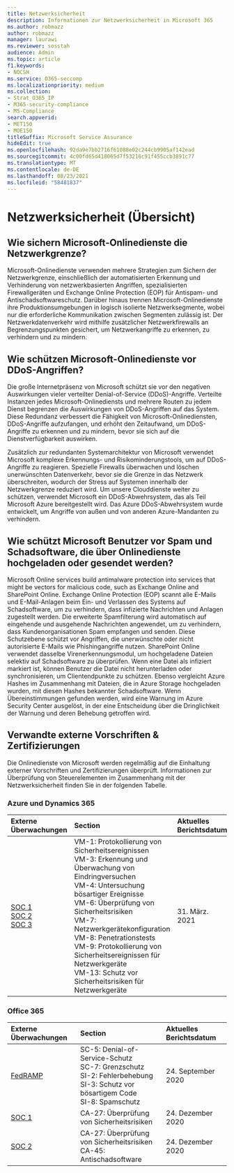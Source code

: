 ```yaml
---
title: Netzwerksicherheit
description: Informationen zur Netzwerksicherheit in Microsoft 365
ms.author: robmazz
author: robmazz
manager: laurawi
ms.reviewer: sosstah
audience: Admin
ms.topic: article
f1.keywords:
- NOCSH
ms.service: O365-seccomp
ms.localizationpriority: medium
ms.collection:
- Strat_O365_IP
- M365-security-compliance
- MS-Compliance
search.appverid:
- MET150
- MOE150
titleSuffix: Microsoft Service Assurance
hideEdit: true
ms.openlocfilehash: 92da9e7bb2716f61088e02c244cb9905af142ead
ms.sourcegitcommit: 4c00fd65d418065d7f53216c91f455ccb3891c77
ms.translationtype: MT
ms.contentlocale: de-DE
ms.lasthandoff: 08/23/2021
ms.locfileid: "58481837"
---
```

# <a name="network-security-overview"></a>Netzwerksicherheit (Übersicht)

## <a name="how-do-microsoft-online-services-secure-the-network-boundary"></a>Wie sichern Microsoft-Onlinedienste die Netzwerkgrenze?

Microsoft-Onlinedienste verwenden mehrere Strategien zum Sichern der Netzwerkgrenze, einschließlich der automatisierten Erkennung und Verhinderung von netzwerkbasierten Angriffen, spezialisierten Firewallgeräten und Exchange Online Protection (EOP) für Antispam- und Antischadsoftwareschutz. Darüber hinaus trennen Microsoft-Onlinedienste ihre Produktionsumgebungen in logisch isolierte Netzwerksegmente, wobei nur die erforderliche Kommunikation zwischen Segmenten zulässig ist. Der Netzwerkdatenverkehr wird mithilfe zusätzlicher Netzwerkfirewalls an Begrenzungspunkten gesichert, um Netzwerkangriffe zu erkennen, zu verhindern und zu mindern.

## <a name="how-do-microsoft-online-services-defend-against-ddos-attacks"></a>Wie schützen Microsoft-Onlinedienste vor DDoS-Angriffen?

Die große Internetpräsenz von Microsoft schützt sie vor den negativen Auswirkungen vieler verteilter Denial-of-Service (DDoS)-Angriffe. Verteilte Instanzen jedes Microsoft-Onlinediensts und mehrere Routen zu jedem Dienst begrenzen die Auswirkungen von DDoS-Angriffen auf das System. Diese Redundanz verbessert die Fähigkeit von Microsoft-Onlinediensten, DDoS-Angriffe aufzufangen, und erhöht den Zeitaufwand, um DDoS-Angriffe zu erkennen und zu mindern, bevor sie sich auf die Dienstverfügbarkeit auswirken.

Zusätzlich zur redundanten Systemarchitektur von Microsoft verwendet Microsoft komplexe Erkennungs- und Risikominderungstools, um auf DDoS-Angriffe zu reagieren. Spezielle Firewalls überwachen und löschen unerwünschten Datenverkehr, bevor sie die Grenze in das Netzwerk überschreiten, wodurch der Stress auf Systemen innerhalb der Netzwerkgrenze reduziert wird. Um unsere Clouddienste weiter zu schützen, verwendet Microsoft ein DDoS-Abwehrsystem, das als Teil Microsoft Azure bereitgestellt wird. Das Azure DDoS-Abwehrsystem wurde entwickelt, um Angriffe von außen und von anderen Azure-Mandanten zu verhindern.

## <a name="how-does-microsoft-protect-users-against-spam-and-malware-being-uploaded-or-sent-through-online-services"></a>Wie schützt Microsoft Benutzer vor Spam und Schadsoftware, die über Onlinedienste hochgeladen oder gesendet werden?

Microsoft Online services build antimalware protection into services that might be vectors for malicious code, such as Exchange Online and SharePoint Online. Exchange Online Protection (EOP) scannt alle E-Mails und E-Mail-Anlagen beim Ein- und Verlassen des Systems auf Schadsoftware, um zu verhindern, dass infizierte Nachrichten und Anlagen zugestellt werden. Die erweiterte Spamfilterung wird automatisch auf eingehende und ausgehende Nachrichten angewendet, um zu verhindern, dass Kundenorganisationen Spam empfangen und senden. Diese Schutzebene schützt vor Angriffen, die unerwünschte oder nicht autorisierte E-Mails wie Phishingangriffe nutzen. SharePoint Online verwendet dasselbe Virenerkennungsmodul, um hochgeladene Dateien selektiv auf Schadsoftware zu überprüfen. Wenn eine Datei als infiziert markiert ist, können Benutzer die Datei nicht herunterladen oder synchronisieren, um Clientendpunkte zu schützen. Ebenso vergleicht Azure Hashes im Zusammenhang mit Dateien, die in Azure Storage hochgeladen wurden, mit diesen Hashes bekannter Schadsoftware. Wenn Übereinstimmungen gefunden werden, wird eine Warnung im Azure Security Center ausgelöst, in der eine Entscheidung über die Dringlichkeit der Warnung und deren Behebung getroffen wird.

## <a name="related-external-regulations--certifications"></a>Verwandte externe Vorschriften & Zertifizierungen

Die Onlinedienste von Microsoft werden regelmäßig auf die Einhaltung externer Vorschriften und Zertifizierungen überprüft. Informationen zur Überprüfung von Steuerelementen im Zusammenhang mit der Netzwerksicherheit finden Sie in der folgenden Tabelle.

### <a name="azure-and-dynamics-365"></a>Azure und Dynamics 365

| **Externe Überwachungen** | **Section** | **Aktuelles Berichtsdatum** |
|:--------------------|:------------|:-----------------------|
| [SOC 1](https://servicetrust.microsoft.com/ViewPage/MSComplianceGuideV3?command=Download&downloadType=Document&downloadId=b8721ebd-af20-42fe-b22f-8332b0a19517&tab=7027ead0-3d6b-11e9-b9e1-290b1eb4cdeb&docTab=7027ead0-3d6b-11e9-b9e1-290b1eb4cdeb_SOC_%2F_SSAE_16_Reports) <br> [SOC 2](https://servicetrust.microsoft.com/ViewPage/MSComplianceGuideV3?command=Download&downloadType=Document&downloadId=234a0f57-83c1-4afc-a586-a0e7a59592f7&tab=7027ead0-3d6b-11e9-b9e1-290b1eb4cdeb&docTab=7027ead0-3d6b-11e9-b9e1-290b1eb4cdeb_SOC_%2F_SSAE_16_Reports) <br> [SOC 3](https://servicetrust.microsoft.com/ViewPage/MSComplianceGuideV3?command=Download&downloadType=Document&downloadId=75c8cbf6-e456-473c-a05e-34fea888ec2a&tab=7027ead0-3d6b-11e9-b9e1-290b1eb4cdeb&docTab=7027ead0-3d6b-11e9-b9e1-290b1eb4cdeb_SOC_%2F_SSAE_16_Reports) | VM-1: Protokollierung von Sicherheitsereignissen <br> VM-3: Erkennung und Überwachung von Eindringversuchen <br> VM-4: Untersuchung bösartiger Ereignisse <br> VM-6: Überprüfung von Sicherheitsrisiken <br> VM-7: Netzwerkgerätekonfiguration <br> VM-8: Penetrationstests <br> VM-9: Protokollierung von Sicherheitsereignissen für Netzwerkgeräte <br> VM-13: Schutz vor Sicherheitsrisiken für Netzwerkgeräte | 31. März. 2021 |

### <a name="office-365"></a>Office 365

| **Externe Überwachungen** | **Section** | **Aktuelles Berichtsdatum** |
|:--------------------|:------------|:-----------------------|
| [FedRAMP](https://compliance.microsoft.com/compliancemanager) | SC-5: Denial-of-Service-Schutz <br> SC-7: Grenzschutz <br> SI-2: Fehlerbehebung <br> SI-3: Schutz vor bösartigem Code <br> SI-8: Spamschutz | 24. September 2020 |
| [SOC 1](https://servicetrust.microsoft.com/ViewPage/MSComplianceGuideV3?command=Download&downloadType=Document&downloadId=90df3f9c-3aaf-4dbf-99d0-ca9f2991721b&tab=7027ead0-3d6b-11e9-b9e1-290b1eb4cdeb&docTab=7027ead0-3d6b-11e9-b9e1-290b1eb4cdeb_SOC_%2F_SSAE_16_Reports) | CA-27: Überprüfung von Sicherheitsrisiken | 24. Dezember 2020 |
| [SOC 2](https://servicetrust.microsoft.com/ViewPage/MSComplianceGuideV3?command=Download&downloadType=Document&downloadId=a73c1738-7892-42b7-acd3-87b6371c53f6&tab=7027ead0-3d6b-11e9-b9e1-290b1eb4cdeb&docTab=7027ead0-3d6b-11e9-b9e1-290b1eb4cdeb_SOC_%2F_SSAE_16_Reports) | CA-27: Überprüfung von Sicherheitsrisiken <br> CA-45: Antischadsoftware | 24. Dezember 2020 |